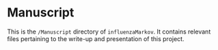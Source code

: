 # Manuscript

This is the `/Manuscript` directory of `influenzaMarkov`. It contains relevant files pertaining to the write-up and presentation of this project.

